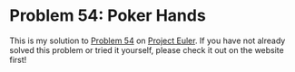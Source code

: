 # Problem 54: Poker Hands
This is my solution to [Problem 54](https://projecteuler.net/problem=54) on [Project Euler](https://projecteuler.net).
If you have not already solved this problem or tried it yourself, please check it out on the website first!